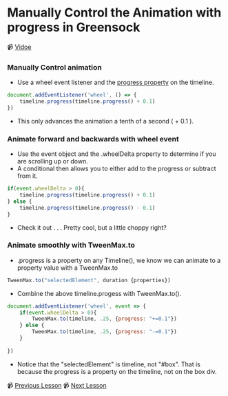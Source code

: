 # Manually Control the Animation with progress in Greensock

📹 [Vidoe](https://egghead.io/lessons/greensock-manually-control-the-animation-with-progress-in-greensock)

### Manually Control animation
- Use a wheel event listener and the [progress property](https://greensock.com/docs/v2/TimelineMax/progress()) on the timeline.
```js
document.addEventListener('wheel', () => {
    timeline.progress(timeline.progress() + 0.1)
})
```
- This only advances the animation a tenth of a second ( + 0.1 ).

### Animate forward and backwards with wheel event
- Use the event object and the .wheelDelta property to determine if you are scrolling up or down.
- A conditional then allows you to either add to the progress or subtract from it.
```js
if(event.wheelDelta > 0){
    timeline.progress(timeline.progress() + 0.1)
} else {
    timeline.progress(timeline.progress() - 0.1)
}
```
- Check it out . . . Pretty cool, but a little choppy right?
    
### Animate smoothly with TweenMax.to
- .progress is a property on any Timeline(), we know we can animate to a property value with a TweenMax.to
```js
TweenMax.to("selectedElement", duration {properties})
```
- Combine the above timeline.progess with TweenMax.to().
```js
document.addEventListener('wheel', event => {
    if(event.wheelDelta > 0){
        TweenMax.to(timeline, .25, {progress: "+=0.1"})
    } else {
        TweenMax.to(timeline, .25, {progress: "-=0.1"})
    }
    
})
```
- Notice that the "selectedElement" is timeline, not "#box". That is because the progress is a property on the timeline, not on the box div.

📹 [Previous Lesson](https://egghead.io/lessons/greensock-pause-or-resume-an-animation-by-checking-isactive-with-greensock)
📹 [Next Lesson](https://egghead.io/lessons/greensock-animate-from-a-variable-point-with-from-and-fromto-in-greensock)